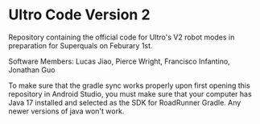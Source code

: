# Ultro Code Version 2 
Repository containing the official code for Ultro's V2 robot modes in preparation for Superquals on Feburary 1st. 

Software Members: Lucas Jiao, Pierce Wright, Francisco Infantino, Jonathan Guo

To make sure that the gradle sync works properly upon first opening this repository in Android Studio, you must make sure that your computer has Java 17 installed and selected as the SDK for RoadRunner Gradle. Any newer versions of java won't work. 
